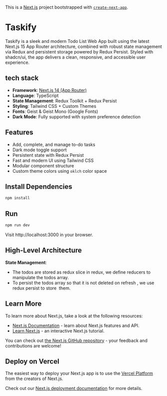 This is a [Next.js](https://nextjs.org) project bootstrapped with [`create-next-app`](https://nextjs.org/docs/app/api-reference/cli/create-next-app).

# Taskify
Taskify is a sleek and modern Todo List Web App built using the latest Next.js 15 App Router architecture, combined with robust state management via Redux and persistent storage powered by Redux Persist. Styled with shadcn/ui, the app delivers a clean, responsive, and accessible user experience.

## tech stack
- **Framework**: [Next.js 14 (App Router)](https://nextjs.org/)
- **Language**: TypeScript
- **State Management**: Redux Toolkit + Redux Persist
- **Styling**: Tailwind CSS + Custom Themes
- **Fonts**: Geist & Geist Mono (Google Fonts)
- **Dark Mode**: Fully supported with system preference detection

## Features
- Add, complete, and manage to-do tasks
- Dark mode toggle support
- Persistent state with Redux Persist
- Fast and modern UI using Tailwind CSS
- Modular component structure
- Custom theme colors using `oklch` color space

## Install Dependencies
```bash
npm install
```
## Run
```bash
npm run dev
```
Visit http://localhost:3000 in your browser.

## High-Level Architecture
**State Management**: 
- The todos are stored as redux slice in redux, we define reducers to manipulate the todos array.
- To persist the todos array so that it is not deleted on refresh , we use redux persist to store  them.

## Learn More

To learn more about Next.js, take a look at the following resources:

- [Next.js Documentation](https://nextjs.org/docs) - learn about Next.js features and API.
- [Learn Next.js](https://nextjs.org/learn) - an interactive Next.js tutorial.

You can check out [the Next.js GitHub repository](https://github.com/vercel/next.js) - your feedback and contributions are welcome!

## Deploy on Vercel

The easiest way to deploy your Next.js app is to use the [Vercel Platform](https://vercel.com/new?utm_medium=default-template&filter=next.js&utm_source=create-next-app&utm_campaign=create-next-app-readme) from the creators of Next.js.

Check out our [Next.js deployment documentation](https://nextjs.org/docs/app/building-your-application/deploying) for more details.
